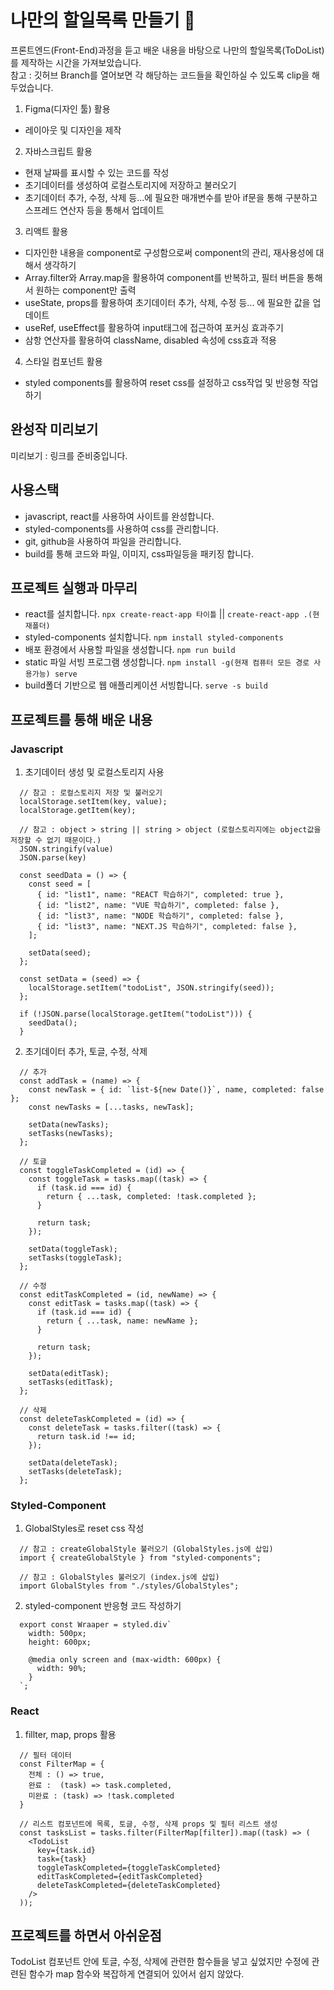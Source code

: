 # 나만의 할일목록 만들기 🧐

프론트엔드(Front-End)과정을 듣고 배운 내용을 바탕으로 나만의 할일목록(ToDoList)를 제작하는 시간을 가져보았습니다. </br>
참고 : 깃허브 Branch를 열어보면 각 해당하는 코드들을 확인하실 수 있도록 clip을 해두었습니다.

1. Figma(디자인 툴) 활용

- 레이아웃 및 디자인을 제작

2. 자바스크립트 활용

- 현재 날짜를 표시할 수 있는 코드를 작성
- 초기데이터를 생성하여 로컬스토리지에 저장하고 불러오기
- 초기데이터 추가, 수정, 삭제 등...에 필요한 매개변수를 받아 if문을 통해 구분하고 스프레드 연산자 등을 통해서 업데이트

3. 리액트 활용

- 디자인한 내용을 component로 구성함으로써 component의 관리, 재사용성에 대해서 생각하기
- Array.filter와 Array.map을 활용하여 component를 반복하고, 필터 버튼을 통해서 원하는 component만 출력
- useState, props를 활용하여 초기데이터 추가, 삭제, 수정 등... 에 필요한 값을 업데이트
- useRef, useEffect를 활용하여 input태그에 접근하여 포커싱 효과주기
- 삼항 연산자를 활용하여 className, disabled 속성에 css효과 적용

4. 스타일 컴포넌트 활용

- styled components를 활용하여 reset css를 설정하고 css작업 및 반응형 작업하기

## 완성작 미리보기

미리보기 : 링크를 준비중입니다.

## 사용스택

- javascript, react를 사용하여 사이트를 완성합니다.
- styled-components를 사용하여 css를 관리합니다.
- git, github을 사용하여 파일을 관리합니다.
- build를 통해 코드와 파일, 이미지, css파일등을 패키징 합니다.

## 프로젝트 실행과 마무리

- react를 설치합니다. `npx create-react-app 타이틀` || `create-react-app .(현재폴더)`
- styled-components 설치합니다. `npm install styled-components`
- 배포 환경에서 사용할 파일을 생성합니다. `npm run build`
- static 파일 서빙 프로그램 생성합니다. `npm install -g(현재 컴퓨터 모든 경로 사용가능) serve`
- build폴더 기반으로 웹 애플리케이션 서빙합니다. `serve -s build`

## 프로젝트를 통해 배운 내용

### Javascript

1. 초기데이터 생성 및 로컬스토리지 사용

```
  // 참고 : 로컬스토리지 저장 및 불러오기
  localStorage.setItem(key, value);
  localStorage.getItem(key);

  // 참고 : object > string || string > object (로컬스토리지에는 object값을 저장할 수 없기 때문이다.)
  JSON.stringify(value)
  JSON.parse(key)

  const seedData = () => {
    const seed = [
      { id: "list1", name: "REACT 학습하기", completed: true },
      { id: "list2", name: "VUE 학습하기", completed: false },
      { id: "list3", name: "NODE 학습하기", completed: false },
      { id: "list3", name: "NEXT.JS 학습하기", completed: false },
    ];

    setData(seed);
  };

  const setData = (seed) => {
    localStorage.setItem("todoList", JSON.stringify(seed));
  };

  if (!JSON.parse(localStorage.getItem("todoList"))) {
    seedData();
  }
```

2. 초기데이터 추가, 토글, 수정, 삭제

```
  // 추가
  const addTask = (name) => {
    const newTask = { id: `list-${new Date()}`, name, completed: false };
    const newTasks = [...tasks, newTask];

    setData(newTasks);
    setTasks(newTasks);
  };

  // 토글
  const toggleTaskCompleted = (id) => {
    const toggleTask = tasks.map((task) => {
      if (task.id === id) {
        return { ...task, completed: !task.completed };
      }

      return task;
    });

    setData(toggleTask);
    setTasks(toggleTask);
  };

  // 수정
  const editTaskCompleted = (id, newName) => {
    const editTask = tasks.map((task) => {
      if (task.id === id) {
        return { ...task, name: newName };
      }

      return task;
    });

    setData(editTask);
    setTasks(editTask);
  };

  // 삭제
  const deleteTaskCompleted = (id) => {
    const deleteTask = tasks.filter((task) => {
      return task.id !== id;
    });

    setData(deleteTask);
    setTasks(deleteTask);
  };
```

### Styled-Component

1. GlobalStyles로 reset css 작성

```
  // 참고 : createGlobalStyle 불러오기 (GlobalStyles.js에 삽입)
  import { createGlobalStyle } from "styled-components";

  // 참고 : GlobalStyles 불러오기 (index.js에 삽입)
  import GlobalStyles from "./styles/GlobalStyles";
```

2. styled-component 반응형 코드 작성하기

```
  export const Wraaper = styled.div`
    width: 500px;
    height: 600px;

    @media only screen and (max-width: 600px) {
      width: 90%;
    }
  `;
```

### React

1. fillter, map, props 활용

```
  // 필터 데이터
  const FilterMap = {
    전체 : () => true,
    완료 :  (task) => task.completed,
    미완료 : (task) => !task.completed
  }

  // 리스트 컴포넌트에 목록, 토글, 수정, 삭제 props 및 필터 리스트 생성
  const tasksList = tasks.filter(FilterMap[filter]).map((task) => (
    <TodoList
      key={task.id}
      task={task}
      toggleTaskCompleted={toggleTaskCompleted}
      editTaskCompleted={editTaskCompleted}
      deleteTaskCompleted={deleteTaskCompleted}
    />
  ));
```

## 프로젝트를 하면서 아쉬운점

TodoList 컴포넌트 안에 토글, 수정, 삭제에 관련한 함수들을 넣고 싶었지만 수정에 관련된 함수가 map 함수와 복잡하게 연결되어 있어서 쉽지 않았다.
